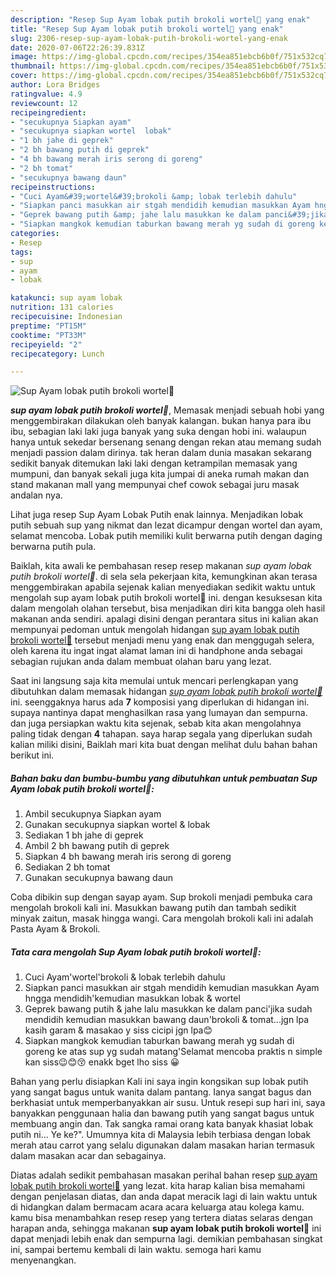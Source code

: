 ```yaml
---
description: "Resep Sup Ayam lobak putih brokoli wortel🤗 yang enak"
title: "Resep Sup Ayam lobak putih brokoli wortel🤗 yang enak"
slug: 2306-resep-sup-ayam-lobak-putih-brokoli-wortel-yang-enak
date: 2020-07-06T22:26:39.831Z
image: https://img-global.cpcdn.com/recipes/354ea851ebcb6b0f/751x532cq70/sup-ayam-lobak-putih-brokoli-wortel🤗-foto-resep-utama.jpg
thumbnail: https://img-global.cpcdn.com/recipes/354ea851ebcb6b0f/751x532cq70/sup-ayam-lobak-putih-brokoli-wortel🤗-foto-resep-utama.jpg
cover: https://img-global.cpcdn.com/recipes/354ea851ebcb6b0f/751x532cq70/sup-ayam-lobak-putih-brokoli-wortel🤗-foto-resep-utama.jpg
author: Lora Bridges
ratingvalue: 4.9
reviewcount: 12
recipeingredient:
- "secukupnya Siapkan ayam"
- "secukupnya siapkan wortel  lobak"
- "1 bh jahe di geprek"
- "2 bh bawang putih di geprek"
- "4 bh bawang merah iris serong di goreng"
- "2 bh tomat"
- "secukupnya bawang daun"
recipeinstructions:
- "Cuci Ayam&#39;wortel&#39;brokoli &amp; lobak terlebih dahulu"
- "Siapkan panci masukkan air stgah mendidih kemudian masukkan Ayam hngga mendidih&#39;kemudian masukkan lobak &amp; wortel"
- "Geprek bawang putih &amp; jahe lalu masukkan ke dalam panci&#39;jika sudah mendidih kemudian masukkan bawang daun&#39;brokoli &amp; tomat...jgn lpa kasih garam &amp; masakao y siss cicipi jgn lpa😊"
- "Siapkan mangkok kemudian taburkan bawang merah yg sudah di goreng ke atas sup yg sudah matang&#39;Selamat mencoba praktis n simple kan siss😉😊😚 enakk bget lho siss 😀"
categories:
- Resep
tags:
- sup
- ayam
- lobak

katakunci: sup ayam lobak 
nutrition: 131 calories
recipecuisine: Indonesian
preptime: "PT15M"
cooktime: "PT33M"
recipeyield: "2"
recipecategory: Lunch

---
```



![Sup Ayam lobak putih brokoli wortel🤗](https://img-global.cpcdn.com/recipes/354ea851ebcb6b0f/751x532cq70/sup-ayam-lobak-putih-brokoli-wortel🤗-foto-resep-utama.jpg)

<b><i>sup ayam lobak putih brokoli wortel🤗</i></b>, Memasak menjadi sebuah hobi yang menggembirakan dilakukan oleh banyak kalangan. bukan hanya para ibu ibu, sebagian laki laki juga banyak yang suka dengan hobi ini. walaupun hanya untuk sekedar bersenang senang dengan rekan atau memang sudah menjadi passion dalam dirinya. tak heran dalam dunia masakan sekarang sedikit banyak ditemukan laki laki dengan ketrampilan memasak yang mumpuni, dan banyak sekali juga kita jumpai di aneka rumah makan dan stand makanan mall yang mempunyai chef cowok sebagai juru masak andalan nya.

Lihat juga resep Sup Ayam Lobak Putih enak lainnya. Menjadikan lobak putih sebuah sup yang nikmat dan lezat dicampur dengan wortel dan ayam, selamat mencoba. Lobak putih memiliki kulit berwarna putih dengan daging berwarna putih pula.

Baiklah, kita awali ke pembahasan resep resep makanan <i>sup ayam lobak putih brokoli wortel🤗</i>. di sela sela pekerjaan kita, kemungkinan akan terasa menggembirakan apabila sejenak kalian menyediakan sedikit waktu untuk mengolah sup ayam lobak putih brokoli wortel🤗 ini. dengan kesuksesan kita dalam mengolah olahan tersebut, bisa menjadikan diri kita bangga oleh hasil makanan anda sendiri. apalagi disini dengan perantara situs ini kalian akan mempunyai pedoman untuk mengolah hidangan <u>sup ayam lobak putih brokoli wortel🤗</u> tersebut menjadi menu yang enak dan menggugah selera, oleh karena itu ingat ingat alamat laman ini di handphone anda sebagai sebagian rujukan anda dalam membuat olahan baru yang lezat.


Saat ini langsung saja kita memulai untuk mencari perlengkapan yang dibutuhkan dalam memasak hidangan <u><i>sup ayam lobak putih brokoli wortel🤗</i></u> ini. seenggaknya harus ada <b>7</b> komposisi yang diperlukan di hidangan ini. supaya nantinya dapat menghasilkan rasa yang lumayan dan sempurna. dan juga persiapkan waktu kita sejenak, sebab kita akan mengolahnya paling tidak dengan <b>4</b> tahapan. saya harap segala yang diperlukan sudah kalian miliki disini, Baiklah mari kita buat dengan melihat dulu bahan bahan berikut ini.

<!--inarticleads1-->

##### Bahan baku dan bumbu-bumbu yang dibutuhkan untuk pembuatan Sup Ayam lobak putih brokoli wortel🤗:

1. Ambil secukupnya Siapkan ayam
1. Gunakan secukupnya siapkan wortel &amp; lobak
1. Sediakan 1 bh jahe di geprek
1. Ambil 2 bh bawang putih di geprek
1. Siapkan 4 bh bawang merah iris serong di goreng
1. Sediakan 2 bh tomat
1. Gunakan secukupnya bawang daun


Coba dibikin sup dengan sayap ayam. Sup brokoli menjadi pembuka cara mengolah brokoli kali ini. Masukkan bawang putih dan tambah sedikit minyak zaitun, masak hingga wangi. Cara mengolah brokoli kali ini adalah Pasta Ayam &amp; Brokoli. 

<!--inarticleads2-->

##### Tata cara mengolah Sup Ayam lobak putih brokoli wortel🤗:

1. Cuci Ayam&#39;wortel&#39;brokoli &amp; lobak terlebih dahulu
1. Siapkan panci masukkan air stgah mendidih kemudian masukkan Ayam hngga mendidih&#39;kemudian masukkan lobak &amp; wortel
1. Geprek bawang putih &amp; jahe lalu masukkan ke dalam panci&#39;jika sudah mendidih kemudian masukkan bawang daun&#39;brokoli &amp; tomat...jgn lpa kasih garam &amp; masakao y siss cicipi jgn lpa😊
1. Siapkan mangkok kemudian taburkan bawang merah yg sudah di goreng ke atas sup yg sudah matang&#39;Selamat mencoba praktis n simple kan siss😉😊😚 enakk bget lho siss 😀


Bahan yang perlu disiapkan Kali ini saya ingin kongsikan sup lobak putih yang sangat bagus untuk wanita dalam pantang. Ianya sangat bagus dan berkhasiat untuk memperbanyakkan air susu. Untuk resepi sup hari ini, saya banyakkan penggunaan halia dan bawang putih yang sangat bagus untuk membuang angin dan. Tak sangka ramai orang kata banyak khasiat lobak putih ni… Ye ke?&#34;. Umumnya kita di Malaysia lebih terbiasa dengan lobak merah atau carrot yang selalu digunakan dalam masakan harian termasuk dalam masakan acar dan sebagainya. 

Diatas adalah sedikit pembahasan masakan perihal bahan resep <u>sup ayam lobak putih brokoli wortel🤗</u> yang lezat. kita harap kalian bisa memahami dengan penjelasan diatas, dan anda dapat meracik lagi di lain waktu untuk di hidangkan dalam bermacam acara acara keluarga atau kolega kamu. kamu bisa menambahkan resep resep yang tertera diatas selaras dengan harapan anda, sehingga makanan <b>sup ayam lobak putih brokoli wortel🤗</b> ini dapat menjadi lebih enak dan sempurna lagi. demikian pembahasan singkat ini, sampai bertemu kembali di lain waktu. semoga hari kamu menyenangkan.
